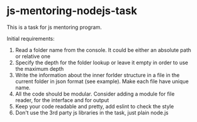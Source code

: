 # js-mentoring-nodejs-task

This is a task for js mentoring program.

Initial requirements:

1) Read a folder name from the console. It could be either an absolute path or relative one
2) Specify the depth for the folder lookup or leave it empty in order to use the maximum depth
3) Write the information about the inner forlder structure in a file in the current folder in json format (see example). Make each file have unique name.
4) All the code should be modular. Consider adding a module for file reader, for the interface and for output
6) Keep your code readable and pretty, add eslint to check the style
5) Don't use the 3rd party js libraries in the task, just plain node.js
